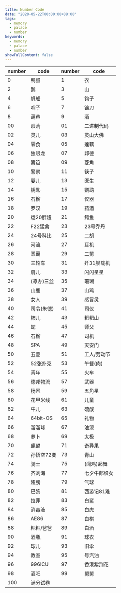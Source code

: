 ```yaml
---
title: Number Code
date: "2020-05-22T00:00:00+08:00"
tags: 
  - memory
  - palace
  - number
keywords: 
  - memory
  - palace
  - number
showFullContent: false
---
```


| number | code | number | code |
| ------ | ---- | ------ | ---- |
| 0  | 鸭蛋 | 1 | 衣 |
| 2  | 鹅  | 3 | 山  |
| 4  | 帆船 | 5 | 钩子 |
| 6  | 哨子 | 7 | 镰刀 |
| 8  | 葫芦 | 9 | 酒 |
| 00 | 眼睛 | 01 | 二进制代码 |
| 02 | 灵儿 | 03 | 灵山大佛 |
| 04 | 零食 | 05 | 莲藕 |
| 06 | 独眼龙 | 07 | 邦德 |
| 08 | 篱笆 | 09 | 菱角 |
| 10 | 警察 | 11 | 筷子 |
| 12 | 婴儿 | 13 | 医生 |
| 14 | 钥匙 | 15 | 鹦鹉 |
| 16 | 石榴 | 17 | 仪器 |
| 18 | 罗汉 | 19 | 药酒 |
| 20 | 运20胖妞 | 21 | 鳄鱼 |
| 22 | F22猛禽 | 23 | 23号乔丹 |
| 24 | 24号科比 | 25 | 二胡 |
| 26 | 河流 | 27 | 耳机 |
| 28 | 恶霸 | 29 | 二舅 |
| 30 | 三轮车 | 31 | 歼31舰载机 |
| 32 | 扇儿 | 33 | 闪闪星星 |
| 34 | (凉办)三丝 | 35 | 珊瑚 |
| 36 | 山鹿 | 37 | 山鸡 |
| 38 | 女人 | 39 | 感冒灵 |
| 40 | 司令(朱德) | 41 | 司仪 |
| 42 | 柿儿 | 43 | 粑粑山 |
| 44 | 蛇 | 45 | 师父 |
| 46 | 石榴 | 47 | 司机 |
| 48 | SPA | 49 | 天安门 |
| 50 | 五菱 | 51 | 工人/劳动节 |
| 52 | 52张扑克 | 53 | 午餐(肉) |
| 54 | 青年 | 55 | 火车 |
| 56 | 德邦物流 | 57 | 武器 |
| 58 | 杨幂 | 59 | 五角星 |
| 60 | 花甲米线 | 61 | 儿童 |
| 62 | 牛儿 | 63 | 硫酸 |
| 64 | 64bit-OS | 65 | 礼物 |
| 66 | 溜溜球 | 67 | 油漆 |
| 68 | 萝卜 | 69 | 太极 |
| 70 | 麒麟 | 71 | 奇异果 |
| 72 | 孙悟空72变 | 73 | 青山 |
| 74 | 骑士 | 75 | (闻鸡)起舞 |
| 76 | 齐刘海 | 77 | 七夕牛郎织女 |
| 78 | 翅膀 | 79 | 气球 |
| 80 | 巴黎 | 81 | 西游记81难 |
| 82 | 拉菲 | 83 | 白鲨 |
| 84 | 消毒液 | 85 | 白虎 |
| 86 | AE86 | 87 | 白棋 |
| 88 | 粑粑/爸爸 | 89 | 白酒 |
| 90 | 酒瓶 | 91 | 球衣 |
| 92 | 球儿 | 93 | 旧伞 |
| 94 | 教室 | 95 | 号汽油 |
| 96 | 996ICU | 97 | 香港紫荆花 |
| 98 | 酒吧 | 99 | 舅舅 |
| 100 | 满分试卷 | | |